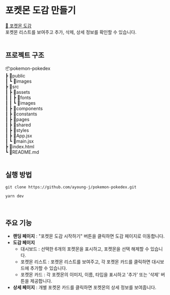 # 포켓몬 도감 만들기 
[🔗 포켓몬 도감](https://pokemon-pokedex-silk.vercel.app/)<br/>
포켓몬 리스트를 보여주고 추가, 삭제, 상세 정보를 확인할 수 있습니다.
<br/><br/>

## 프로젝트 구조
📦pokemon-pokedex<br/>
 ┣ 📂public<br/>
 ┃ ┗ 📂images<br/>
 ┣ 📂src<br/>
 ┃ ┣ 📂assets<br/>
 ┃ ┃ ┣ 📂fonts<br/>
 ┃ ┃ ┗ 📂images<br/>
 ┃ ┣ 📂components<br/>
 ┃ ┣ 📂constants<br/>
 ┃ ┣ 📂pages<br/>
 ┃ ┣ 📂shared<br/>
 ┃ ┣ 📂styles<br/>
 ┃ ┣ 📜App.jsx<br/>
 ┃ ┗ 📜main.jsx<br/>
 ┣ 📜index.html<br/>
 ┗  📜README.md
<br/><br/>

## 실행 방법
```
git clone https://github.com/ayoung-j/pokemon-pokedex.git

yarn dev
```
<br/>

## 주요 기능
- **랜딩 페이지** : "포켓몬 도감 시작하기" 버튼을 클릭하면 도감 페이지로 이동합니다.
- **도감 페이지**
    - 대시보드 : 선택한 6개의 포켓몬을 표시하고, 포켓몬을 선택 해제할 수 있습니다.
    - 포켓몬 리스트 : 포켓몬 리스트를 보여주고, 각 포켓몬 카드를 클릭하면 대시보드에 추가할 수 있습니다.
    - 포켓몬 카드 : 각 포켓몬의 이미지, 이름, 타입을 표시하고 '추가' 또는 '삭제' 버튼을 제공합니다.
- **상세 페이지** : 개별 포켓몬 카드를 클릭하면 포켓몬의 상세 정보를 보여줍니다.
